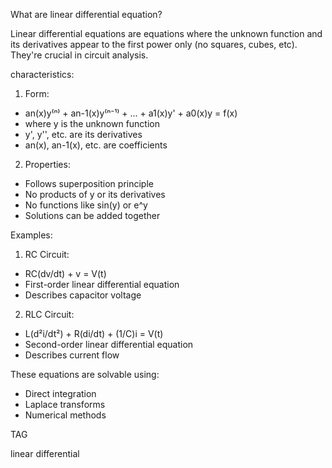 What are linear differential equation?

Linear differential equations are equations where the unknown function and its derivatives appear to the first power only (no squares, cubes, etc). They're crucial in circuit analysis.

characteristics:

1. Form:
- an(x)y⁽ⁿ⁾ + an-1(x)y⁽ⁿ⁻¹⁾ + ... + a1(x)y' + a0(x)y = f(x)
- where y is the unknown function
- y', y'', etc. are its derivatives
- an(x), an-1(x), etc. are coefficients

2. Properties:

- Follows superposition principle
- No products of y or its derivatives
- No functions like sin(y) or e^y
- Solutions can be added together

Examples:

1. RC Circuit:

- RC(dv/dt) + v = V(t)
- First-order linear differential equation
- Describes capacitor voltage

2. RLC Circuit:

- L(d²i/dt²) + R(di/dt) + (1/C)i = V(t)
- Second-order linear differential equation
- Describes current flow

These equations are solvable using:

- Direct integration
- Laplace transforms
- Numerical methods

TAG

linear differential
